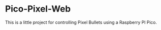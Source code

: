 # Pico-Pixel-Web
This is a little project for controlling Pixel Bullets using a Raspberry PI Pico. 
